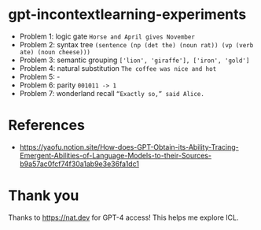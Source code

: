 # gpt-incontextlearning-experiments

* Problem 1: logic gate `Horse and April gives November`
* Problem 2: syntax tree `(sentence (np (det the) (noun rat)) (vp (verb ate) (noun cheese)))`
* Problem 3: semantic grouping `['lion', 'giraffe'], ['iron', 'gold']`
* Problem 4: natural substitution `The coffee was nice and hot`
* Problem 5: -
* Problem 6: parity `001011 -> 1`
* Problem 7: wonderland recall `“Exactly so,” said Alice.`

# References

* https://yaofu.notion.site/How-does-GPT-Obtain-its-Ability-Tracing-Emergent-Abilities-of-Language-Models-to-their-Sources-b9a57ac0fcf74f30a1ab9e3e36fa1dc1

# Thank you

Thanks to https://nat.dev for GPT-4 access! This helps me explore ICL.
